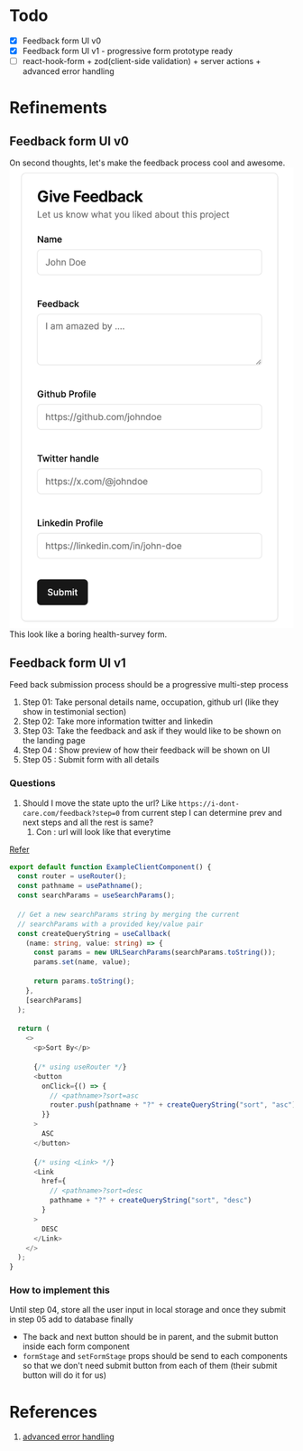 # Todo

- [x] Feedback form UI v0
- [x] Feedback form UI v1 - progressive form prototype ready
- [ ] react-hook-form + zod(client-side validation) + server actions + advanced error handling

# Refinements

## Feedback form UI v0

On second thoughts, let's make the feedback process cool and awesome.
![Feedback form UI v0](../public/images/feedback-v0.png)
This look like a boring health-survey form.

## Feedback form UI v1

Feed back submission process should be a progressive multi-step process

1. Step 01: Take personal details name, occupation, github url (like they show in testimonial section)
2. Step 02: Take more information twitter and linkedin
3. Step 03: Take the feedback and ask if they would like to be shown on the landing page
4. Step 04 : Show preview of how their feedback will be shown on UI
5. Step 05 : Submit form with all details

### Questions

1. Should I move the state upto the url?
   Like `https://i-dont-care.com/feedback?step=0` from current step I can determine prev and next steps and all the rest is same?
   1. Con : url will look like that everytime

[Refer](https://nextjs.org/docs/app/api-reference/functions/use-search-params#examples)

```typescript
export default function ExampleClientComponent() {
  const router = useRouter();
  const pathname = usePathname();
  const searchParams = useSearchParams();

  // Get a new searchParams string by merging the current
  // searchParams with a provided key/value pair
  const createQueryString = useCallback(
    (name: string, value: string) => {
      const params = new URLSearchParams(searchParams.toString());
      params.set(name, value);

      return params.toString();
    },
    [searchParams]
  );

  return (
    <>
      <p>Sort By</p>

      {/* using useRouter */}
      <button
        onClick={() => {
          // <pathname>?sort=asc
          router.push(pathname + "?" + createQueryString("sort", "asc"));
        }}
      >
        ASC
      </button>

      {/* using <Link> */}
      <Link
        href={
          // <pathname>?sort=desc
          pathname + "?" + createQueryString("sort", "desc")
        }
      >
        DESC
      </Link>
    </>
  );
}
```

### How to implement this

Until step 04, store all the user input in local storage and once they submit in step 05 add to database finally

- The back and next button should be in parent, and the submit button inside each form component
- `formStage` and `setFormStage` props should be send to each components so that we don't need submit button from each of them (their submit button will do it for us)

# References

1. [advanced error handling](https://medium.com/@caozsn/error-handling-with-useformstate-in-nextjs-e410dbb622a9)
